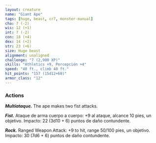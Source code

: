 ```yaml
---
layout: creature
name: "Giant Ape"
tags: [huge, beast, cr7, monster-manual]
cha: 7 (-2)
wis: 12 (+1)
int: 7 (-2)
con: 18 (+4)
dex: 14 (+2)
str: 23 (+6)
size: Huge beast
alignment: unaligned
challenge: "7 (2,900 XP)"
skills: "Athletics +9, Percepción +4"
speed: "40 ft., climb 40 ft."
hit_points: "157 (15d12+60)"
armor_class: "12"
---
```


### Actions

***Multiataque.*** The ape makes two fist attacks.

***Fist.*** Ataque de arma cuerpo a cuerpo: +9 al ataque, alcance 10 pies, un objetivo. Impacto: 22 (3d10 + 6) puntos de daño contundente.

***Rock.*** Ranged Weapon Attack: +9 to hit, range 50/100 pies, un objetivo. Impacto: 30 (7d6 + 6) puntos de daño contundente.